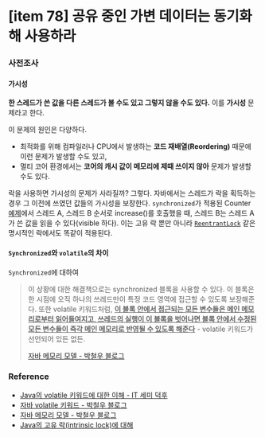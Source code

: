 # [item 78] 공유 중인 가변 데이터는 동기화해 사용하라
### 사전조사

#### 가시성
**한 스레드가 쓴 값을 다른 스레드가 볼 수도 있고 그렇지 않을 수도 있다.** 이를 **가시성** 문제라고 한다. 

이 문제의 원인은 다양하다. 
- 최적화를 위해 컴파일러나 CPU에서 발생하는 **코드 재배열(Reordering)** 때문에 이런 문제가 발생할 수도 있고, 
- 멀티 코어 환경에서는 **코어의 캐시 값이 메모리에 제때 쓰이지 않아** 문제가 발생할 수도 있다.

락을 사용하면 가시성의 문제가 사라질까? 그렇다. 자바에서는 스레드가 락을 획득하는 경우 그 이전에 쓰였던 값들의 가시성을 보장한다. `synchronized`가 적용된 Counter [예제]((http://happinessoncode.com/2017/10/04/java-intrinsic-lock/#재진입-가능성-Reentrancy))에서 스레드 A, 스레드 B 순서로 increase()를 호출했을 때, 스레드 B는 스레드 A가 쓴 값을 읽을 수 있다(visible 하다). 이는 고유 락 뿐만 아니라 [`ReentrantLock`](https://docs.oracle.com/javase/8/docs/api/java/util/concurrent/locks/ReentrantLock.html) 같은 명시적인 락에서도 똑같이 적용된다.

#### `Synchronized`와 `volatile`의 차이
`Synchronized`에 대하여
> 이 상황에 대한 해결책으로는 synchronized 블록을 사용할 수 있다. 이 블록은 한 시점에 오직 하나의 쓰레드만이 특정 코드 영역에 접근할 수 있도록 보장해준다. 또한 volatile 키워드처럼, <u>**이 블록 안에서 접근되는 모든 변수들은 메인 메모리로부터 읽어들여지고, 쓰레드의 실행이 이 블록을 벗어나면 블록 안에서 수정된 모든 변수들이 즉각 메인 메모리로 반영될 수 있도록 해준다**</u> - volatile 키워드가 선언되어 있든 없든.
> 
> [자바 메모리 모델 - 박철우 블로그](https://parkcheolu.tistory.com/14)

### Reference
- [Java의 volatile 키워드에 대한 이해 - IT 세미 덕후](http://kwanseob.blogspot.com/2012/08/java-volatile.html)
- [자바 volatile 키워드 - 박철우 블로그](https://parkcheolu.tistory.com/16)
- [자바 메모리 모델 - 박철우 블로그](https://parkcheolu.tistory.com/14)
- [Java의 고유 락(intrinsic lock)에 대해](http://happinessoncode.com/2017/10/04/java-intrinsic-lock/#재진입-가능성-Reentrancy)